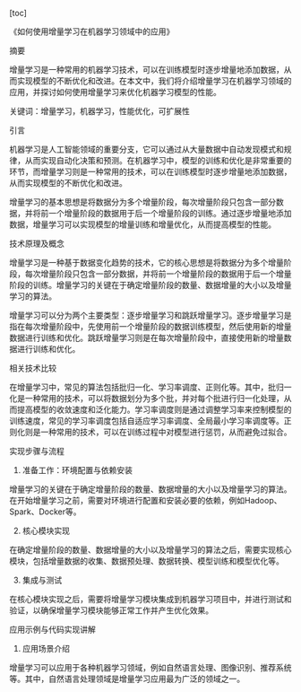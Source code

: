 
[toc]                    
                
                
《如何使用增量学习在机器学习领域中的应用》

摘要

增量学习是一种常用的机器学习技术，可以在训练模型时逐步增量地添加数据，从而实现模型的不断优化和改进。在本文中，我们将介绍增量学习在机器学习领域的应用，并探讨如何使用增量学习来优化机器学习模型的性能。

关键词：增量学习，机器学习，性能优化，可扩展性

引言

机器学习是人工智能领域的重要分支，它可以通过从大量数据中自动发现模式和规律，从而实现自动化决策和预测。在机器学习中，模型的训练和优化是非常重要的环节，而增量学习则是一种常用的技术，可以在训练模型时逐步增量地添加数据，从而实现模型的不断优化和改进。

增量学习的基本思想是将数据分为多个增量阶段，每次增量阶段只包含一部分数据，并将前一个增量阶段的数据用于后一个增量阶段的训练。通过逐步增量地添加数据，增量学习可以实现模型的增量训练和增量优化，从而提高模型的性能。

技术原理及概念

增量学习是一种基于数据变化趋势的技术，它的核心思想是将数据分为多个增量阶段，每次增量阶段只包含一部分数据，并将前一个增量阶段的数据用于后一个增量阶段的训练。增量学习的关键在于确定增量阶段的数量、数据增量的大小以及增量学习的算法。

增量学习可以分为两个主要类型：逐步增量学习和跳跃增量学习。逐步增量学习是指在每次增量阶段中，先使用前一个增量阶段的数据训练模型，然后使用新的增量数据进行训练和优化。跳跃增量学习则是在每次增量阶段中，直接使用新的增量数据进行训练和优化。

相关技术比较

在增量学习中，常见的算法包括批归一化、学习率调度、正则化等。其中，批归一化是一种常用的技术，可以将数据划分为多个批，并对每个批进行归一化处理，从而提高模型的收敛速度和泛化能力。学习率调度则是通过调整学习率来控制模型的训练速度，常见的学习率调度包括自适应学习率调度、全局最小学习率调度等。正则化则是一种常用的技术，可以在训练过程中对模型进行惩罚，从而避免过拟合。

实现步骤与流程

1. 准备工作：环境配置与依赖安装

增量学习的关键在于确定增量阶段的数量、数据增量的大小以及增量学习的算法。在开始增量学习之前，需要对环境进行配置和安装必要的依赖，例如Hadoop、Spark、Docker等。

2. 核心模块实现

在确定增量阶段的数量、数据增量的大小以及增量学习的算法之后，需要实现核心模块，包括增量数据的收集、数据预处理、数据转换、模型训练和模型优化等。

3. 集成与测试

在核心模块实现之后，需要将增量学习模块集成到机器学习项目中，并进行测试和验证，以确保增量学习模块能够正常工作并产生优化效果。

应用示例与代码实现讲解

1. 应用场景介绍

增量学习可以应用于各种机器学习领域，例如自然语言处理、图像识别、推荐系统等。其中，自然语言处理领域是增量学习应用最为广泛的领域之一。


